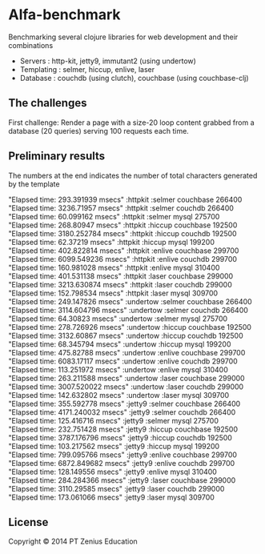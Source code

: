 # Alfa-benchmark

Benchmarking several clojure libraries for web development and their combinations  
- Servers : http-kit, jetty9, immutant2 (using undertow)  
- Templating : selmer, hiccup, enlive, laser  
- Database : couchdb (using clutch), couchbase (using couchbase-clj)  

## The challenges

First challenge: Render a page with a size-20 loop content grabbed from a database (20 queries) serving 100 requests each time.  

## Preliminary results

The numbers at the end indicates the number of total characters generated by the template  

"Elapsed time: 293.391939 msecs"
:httpkit :selmer couchbase 266400  
"Elapsed time: 3236.71957 msecs"
:httpkit :selmer couchdb 266400  
"Elapsed time: 60.099162 msecs"
:httpkit :selmer mysql 275700  
"Elapsed time: 268.80947 msecs"
:httpkit :hiccup couchbase 192500  
"Elapsed time: 3180.252784 msecs"
:httpkit :hiccup couchdb 192500  
"Elapsed time: 62.37219 msecs"
:httpkit :hiccup mysql 199200  
"Elapsed time: 402.822814 msecs"
:httpkit :enlive couchbase 299700  
"Elapsed time: 6099.549236 msecs"
:httpkit :enlive couchdb 299700  
"Elapsed time: 160.981028 msecs"
:httpkit :enlive mysql 310400  
"Elapsed time: 401.531138 msecs"
:httpkit :laser couchbase 299000  
"Elapsed time: 3213.630874 msecs"
:httpkit :laser couchdb 299000  
"Elapsed time: 152.798534 msecs"
:httpkit :laser mysql 309700  
"Elapsed time: 249.147826 msecs"
:undertow :selmer couchbase 266400  
"Elapsed time: 3114.604796 msecs"
:undertow :selmer couchdb 266400  
"Elapsed time: 64.30823 msecs"
:undertow :selmer mysql 275700  
"Elapsed time: 278.726926 msecs"
:undertow :hiccup couchbase 192500  
"Elapsed time: 3132.60867 msecs"
:undertow :hiccup couchdb 192500  
"Elapsed time: 68.345794 msecs"
:undertow :hiccup mysql 199200  
"Elapsed time: 475.82788 msecs"
:undertow :enlive couchbase 299700  
"Elapsed time: 6083.17117 msecs"
:undertow :enlive couchdb 299700  
"Elapsed time: 113.251972 msecs"
:undertow :enlive mysql 310400  
"Elapsed time: 263.211588 msecs"
:undertow :laser couchbase 299000  
"Elapsed time: 3007.520022 msecs"
:undertow :laser couchdb 299000  
"Elapsed time: 142.632802 msecs"
:undertow :laser mysql 309700  
"Elapsed time: 355.592778 msecs"
:jetty9 :selmer couchbase 266400  
"Elapsed time: 4171.240032 msecs"
:jetty9 :selmer couchdb 266400  
"Elapsed time: 125.416716 msecs"
:jetty9 :selmer mysql 275700  
"Elapsed time: 232.751428 msecs"
:jetty9 :hiccup couchbase 192500  
"Elapsed time: 3787.176796 msecs"
:jetty9 :hiccup couchdb 192500  
"Elapsed time: 103.217562 msecs"
:jetty9 :hiccup mysql 199200  
"Elapsed time: 799.095766 msecs"
:jetty9 :enlive couchbase 299700  
"Elapsed time: 6872.849682 msecs"
:jetty9 :enlive couchdb 299700  
"Elapsed time: 128.149556 msecs"
:jetty9 :enlive mysql 310400  
"Elapsed time: 284.284366 msecs"
:jetty9 :laser couchbase 299000  
"Elapsed time: 3110.29585 msecs"
:jetty9 :laser couchdb 299000  
"Elapsed time: 173.061066 msecs"
:jetty9 :laser mysql 309700  

## License

Copyright © 2014 PT Zenius Education
